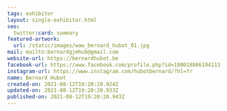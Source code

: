 ```yaml
---
tags: exhibitor
layout: single-exhibitor.html
seo:
  twitter:card: summary
featured-artwork:
  url: /static/images/waw_bernard_hubot_01.jpg
mail: mailto:bernardgjmhub@gmail.com
website-url: https://bernardhubot.be
facebook-url: https://www.facebook.com/profile.php?id=100018866194113
instagram-url: https://www.instagram.com/hubotbernard/?hl=fr
name: Bernard Hubot
created-on: 2021-08-12T19:20:20.924Z
updated-on: 2021-08-12T19:20:20.933Z
published-on: 2021-08-12T19:20:20.943Z
---
```

